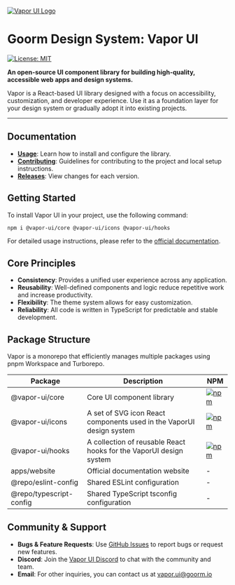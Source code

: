 [![Vapor UI Logo](vapor-ui.png)](https://radix-ui.com/primitives)

# Goorm Design System: Vapor UI

[![License: MIT](https://img.shields.io/badge/License-MIT-yellow.svg)](https://opensource.org/licenses/MIT)

**An open-source UI component library for building high-quality, accessible web apps and design systems.**

Vapor is a React-based UI library designed with a focus on accessibility, customization, and developer experience. Use it as a foundation layer for your design system or gradually adopt it into existing projects.

---

## Documentation

- **[Usage](https://vapor.goorm.io/guides/installation)**: Learn how to install and configure the library.
- **[Contributing](https://vapor.goorm.io/guides/contributing)**: Guidelines for contributing to the project and local setup instructions.
- **[Releases](https://vapor.goorm.io/guides/changelog)**: View changes for each version.

## Getting Started

To install Vapor UI in your project, use the following command:

```bash
npm i @vapor-ui/core @vapor-ui/icons @vapor-ui/hooks
```

For detailed usage instructions, please refer to the [official documentation](https://vapor.goorm.io/guides/installation).

## Core Principles

- **Consistency**: Provides a unified user experience across any application.
- **Reusability**: Well-defined components and logic reduce repetitive work and increase productivity.
- **Flexibility**: The theme system allows for easy customization.
- **Reliability**: All code is written in TypeScript for predictable and stable development.

## Package Structure

Vapor is a monorepo that efficiently manages multiple packages using pnpm Workspace and Turborepo.

| Package                 | Description                                                          | NPM                                                                                                       |
| ----------------------- | -------------------------------------------------------------------- | --------------------------------------------------------------------------------------------------------- |
| @vapor-ui/core          | Core UI component library                                            | [![npm](https://img.shields.io/npm/v/@vapor-ui/core.svg)](https://www.npmjs.com/package/@vapor-ui/core)   |
| @vapor-ui/icons         | A set of SVG icon React components used in the VaporUI design system | [![npm](https://img.shields.io/npm/v/@vapor-ui/icons.svg)](https://www.npmjs.com/package/@vapor-ui/icons) |
| @vapor-ui/hooks         | A collection of reusable React hooks for the VaporUI design system   | [![npm](https://img.shields.io/npm/v/@vapor-ui/hooks.svg)](https://www.npmjs.com/package/@vapor-ui/hooks) |
| apps/website            | Official documentation website                                       | -                                                                                                         |
| @repo/eslint-config     | Shared ESLint configuration                                          | -                                                                                                         |
| @repo/typescript-config | Shared TypeScript tsconfig configuration                             | -                                                                                                         |

## Community & Support

- **Bugs & Feature Requests**: Use [GitHub Issues](https://github.com/goorm-dev/vapor-ui/issues) to report bugs or request new features.
- **Discord**: Join the [Vapor UI Discord](https://discord.gg/PMqxs3xaHC) to chat with the community and team.
- **Email**: For other inquiries, you can contact us at vapor.ui@goorm.io
